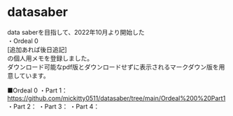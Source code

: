# datasaber

data saberを目指して、2022年10月より開始した  
・Ordeal 0  
[追加あれば後日追記]  
の個人用メモを登録しました。  
ダウンロード可能なpdf版とダウンロードせずに表示されるマークダウン版を用意しています。  

■Ordeal 0 
・Part 1： https://github.com/mickitty0511/datasaber/tree/main/Ordeal%200%20Part1
・Part 2：
・Part 3：
・Part 4：
